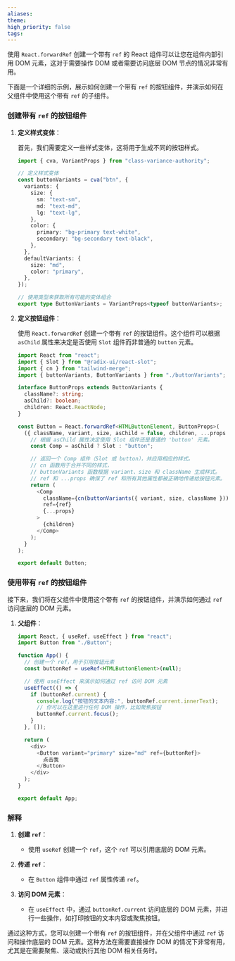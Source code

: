 ```yaml
---
aliases: 
theme: 
high_priority: false
tags:
---
```

使用 `React.forwardRef` 创建一个带有 `ref` 的 React 组件可以让您在组件内部引用 DOM 元素，这对于需要操作 DOM 或者需要访问底层 DOM 节点的情况非常有用。

下面是一个详细的示例，展示如何创建一个带有 `ref` 的按钮组件，并演示如何在父组件中使用这个带有 `ref` 的子组件。

### 创建带有 `ref` 的按钮组件

1. **定义样式变体**：

   首先，我们需要定义一些样式变体，这将用于生成不同的按钮样式。

   ```typescript
   import { cva, VariantProps } from "class-variance-authority";

   // 定义样式变体
   const buttonVariants = cva("btn", {
     variants: {
       size: {
         sm: "text-sm",
         md: "text-md",
         lg: "text-lg",
       },
       color: {
         primary: "bg-primary text-white",
         secondary: "bg-secondary text-black",
       },
     },
     defaultVariants: {
       size: "md",
       color: "primary",
     },
   });

   // 使用类型来获取所有可能的变体组合
   export type ButtonVariants = VariantProps<typeof buttonVariants>;
   ```

2. **定义按钮组件**：

   使用 `React.forwardRef` 创建一个带有 `ref` 的按钮组件。这个组件可以根据 `asChild` 属性来决定是否使用 `Slot` 组件而非普通的 `button` 元素。

   ```typescript
   import React from "react";
   import { Slot } from "@radix-ui/react-slot";
   import { cn } from "tailwind-merge";
   import { buttonVariants, ButtonVariants } from "./buttonVariants";

   interface ButtonProps extends ButtonVariants {
     className?: string;
     asChild?: boolean;
     children: React.ReactNode;
   }

   const Button = React.forwardRef<HTMLButtonElement, ButtonProps>(
     ({ className, variant, size, asChild = false, children, ...props }, ref) => {
       // 根据 asChild 属性决定使用 Slot 组件还是普通的 'button' 元素。
       const Comp = asChild ? Slot : "button";

       // 返回一个 Comp 组件（Slot 或 button），并应用相应的样式。
       // cn 函数用于合并不同的样式，
       // buttonVariants 函数根据 variant、size 和 className 生成样式。
       // ref 和 ...props 确保了 ref 和所有其他属性都被正确地传递给按钮元素。
       return (
         <Comp
           className={cn(buttonVariants({ variant, size, className }))}
           ref={ref}
           {...props}
         >
           {children}
         </Comp>
       );
     }
   );

   export default Button;
   ```

### 使用带有 `ref` 的按钮组件

接下来，我们将在父组件中使用这个带有 `ref` 的按钮组件，并演示如何通过 `ref` 访问底层的 DOM 元素。

1. **父组件**：

   ```typescript
   import React, { useRef, useEffect } from "react";
   import Button from "./Button";

   function App() {
     // 创建一个 ref，用于引用按钮元素
     const buttonRef = useRef<HTMLButtonElement>(null);

     // 使用 useEffect 来演示如何通过 ref 访问 DOM 元素
     useEffect(() => {
       if (buttonRef.current) {
         console.log("按钮的文本内容:", buttonRef.current.innerText);
         // 你可以在这里进行任何 DOM 操作，比如聚焦按钮
         buttonRef.current.focus();
       }
     }, []);

     return (
       <div>
         <Button variant="primary" size="md" ref={buttonRef}>
           点击我
         </Button>
       </div>
     );
   }

   export default App;
   ```

### 解释

1. **创建 `ref`**：
   - 使用 `useRef` 创建一个 `ref`，这个 `ref` 可以引用底层的 DOM 元素。

2. **传递 `ref`**：
   - 在 `Button` 组件中通过 `ref` 属性传递 `ref`。

3. **访问 DOM 元素**：
   - 在 `useEffect` 中，通过 `buttonRef.current` 访问底层的 DOM 元素，并进行一些操作，如打印按钮的文本内容或聚焦按钮。

通过这种方式，您可以创建一个带有 `ref` 的按钮组件，并在父组件中通过 `ref` 访问和操作底层的 DOM 元素。这种方法在需要直接操作 DOM 的情况下非常有用，尤其是在需要聚焦、滚动或执行其他 DOM 相关任务时。